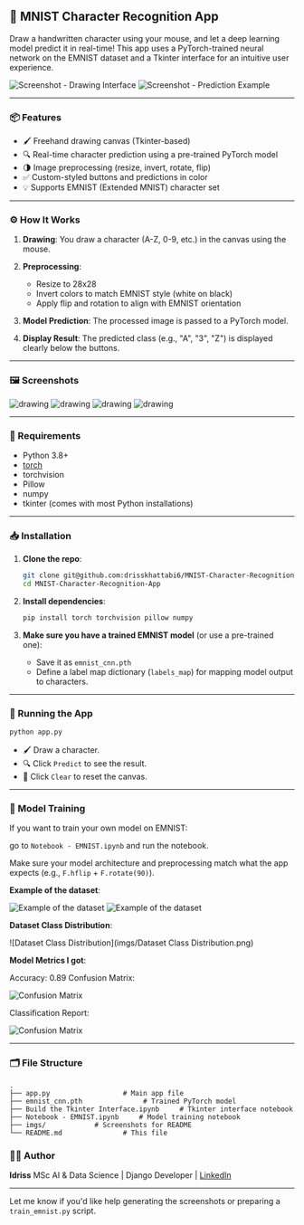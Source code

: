 ## 🧠 MNIST Character Recognition App

Draw a handwritten character using your mouse, and let a deep learning model predict it in real-time!
This app uses a PyTorch-trained neural network on the EMNIST dataset and a Tkinter interface for an intuitive user experience.

![Screenshot - Drawing Interface](imgs/app.png)
![Screenshot - Prediction Example](imgs/img4.png)

---

### 📦 Features

* 🖌️ Freehand drawing canvas (Tkinter-based)
* 🔍 Real-time character prediction using a pre-trained PyTorch model
* 🌗 Image preprocessing (resize, invert, rotate, flip)
* ✅ Custom-styled buttons and predictions in color
* 💡 Supports EMNIST (Extended MNIST) character set

---

### ⚙️ How It Works

1. **Drawing**: You draw a character (A-Z, 0-9, etc.) in the canvas using the mouse.
2. **Preprocessing**:

   * Resize to 28x28
   * Invert colors to match EMNIST style (white on black)
   * Apply flip and rotation to align with EMNIST orientation

3. **Model Prediction**: The processed image is passed to a PyTorch model.
4. **Display Result**: The predicted class (e.g., "A", "3", "Z") is displayed clearly below the buttons.

---

### 🖼️ Screenshots

![drawing](imgs/img5.png)
![drawing](imgs/img6.png)
![drawing](imgs/img7.png)
![drawing](imgs/img8.png)

---

### 🧪 Requirements

* Python 3.8+
* [torch](https://pytorch.org/)
* torchvision
* Pillow
* numpy
* tkinter (comes with most Python installations)

---

### 📥 Installation

1. **Clone the repo**:

   ```bash
   git clone git@github.com:drisskhattabi6/MNIST-Character-Recognition-App.git
   cd MNIST-Character-Recognition-App
   ```

2. **Install dependencies**:

   ```bash
   pip install torch torchvision pillow numpy
   ```

3. **Make sure you have a trained EMNIST model** (or use a pre-trained one):

   * Save it as `emnist_cnn.pth`
   * Define a label map dictionary (`labels_map`) for mapping model output to characters.

---

### 🚀 Running the App

```bash
python app.py
```

* 🖌️ Draw a character.
* 🔍 Click `Predict` to see the result.
* 🧹 Click `Clear` to reset the canvas.

---

### 🧠 Model Training 

If you want to train your own model on EMNIST:

go to `Notebook - EMNIST.ipynb` and run the notebook.

Make sure your model architecture and preprocessing match what the app expects (e.g., `F.hflip` + `F.rotate(90)`).

**Example of the dataset**:

![Example of the dataset](imgs/img2.png)
![Example of the dataset](imgs/img3.png)

**Dataset Class Distribution**:

![Dataset Class Distribution](imgs/Dataset Class Distribution.png)

**Model Metrics I got**:

Accuracy: 0.89
Confusion Matrix:

![Confusion Matrix](imgs/img1.png)

Classification Report:

![Confusion Matrix](imgs/img9.png)

---

### 🗂️ File Structure

```
.
├── app.py                  # Main app file
├── emnist_cnn.pth               # Trained PyTorch model
├── Build the Tkinter Interface.ipynb     # Tkinter interface notebook
├── Notebook - EMNIST.ipynb     # Model training notebook
├── imgs/            # Screenshots for README
└── README.md               # This file
```

### 👨‍💻 Author

**Idriss**
MSc AI & Data Science | Django Developer | [LinkedIn](https://www.linkedin.com/in/idriss-khattabi-b3a266235/)

---

Let me know if you'd like help generating the screenshots or preparing a `train_emnist.py` script.
